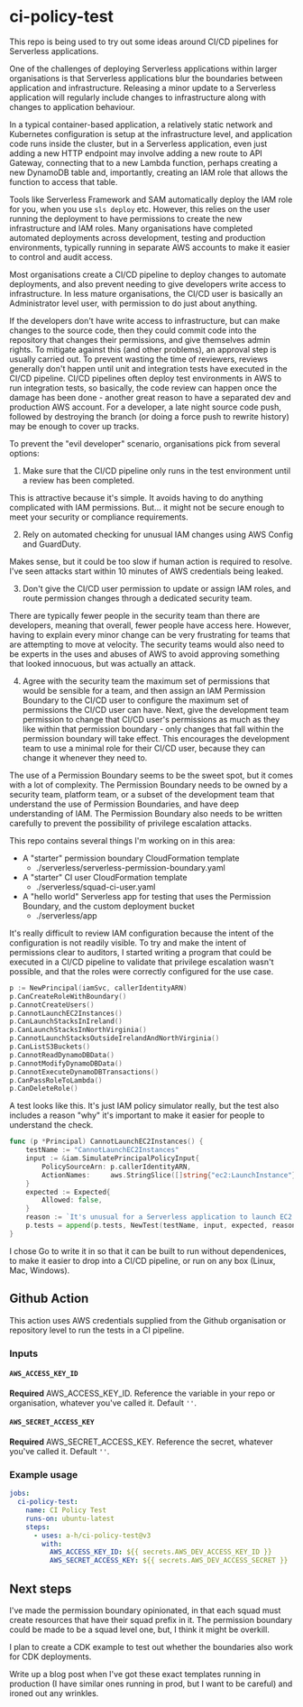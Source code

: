 # ci-policy-test

This repo is being used to try out some ideas around CI/CD pipelines for Serverless applications.

One of the challenges of deploying Serverless applications within larger organisations is that Serverless applications blur the boundaries between application and infrastructure. Releasing a minor update to a Serverless application will regularly include changes to infrastructure along with changes to application behaviour.

In a typical container-based application, a relatively static network and Kubernetes configuration is setup at the infrastructure level, and application code runs inside the cluster, but in a Serverless application, even just adding a new HTTP endpoint may involve adding a new route to API Gateway, connecting that to a new Lambda function, perhaps creating a new DynamoDB table and, importantly, creating an IAM role that allows the function to access that table.

Tools like Serverless Framework and SAM automatically deploy the IAM role for you, when you use `sls deploy` etc. However, this relies on the user running the deployment to have permissions to create the new infrastructure and IAM roles. Many organisations have completed automated deployments across development, testing and production environments, typically running in separate AWS accounts to make it easier to control and audit access.

Most organisations create a CI/CD pipeline to deploy changes to automate deployments, and also prevent needing to give developers write access to infrastructure. In less mature organisations, the CI/CD user is basically an Administrator level user, with permission to do just about anything.

If the developers don't have write access to infrastructure, but can make changes to the source code, then they could commit code into the repository that changes their permissions, and give themselves admin rights. To mitigate against this (and other problems), an approval step is usually carried out. To prevent wasting the time of reviewers, reviews generally don't happen until unit and integration tests have executed in the CI/CD pipeline. CI/CD pipelines often deploy test environments in AWS to run integration tests, so basically, the code review can happen once the damage has been done - another great reason to have a separated dev and production AWS account. For a developer, a late night source code push, followed by destroying the branch (or doing a force push to rewrite history) may be enough to cover up tracks.

To prevent the "evil developer" scenario, organisations pick from several options:

1. Make sure that the CI/CD pipeline only runs in the test environment until a review has been completed.

This is attractive because it's simple. It avoids having to do anything complicated with IAM permissions. But... it might not be secure enough to meet your security or compliance requirements.

2. Rely on automated checking for unusual IAM changes using AWS Config and GuardDuty.

Makes sense, but it could be too slow if human action is required to resolve. I've seen attacks start within 10 minutes of AWS credentials being leaked.

3. Don't give the CI/CD user permission to update or assign IAM roles, and route permission changes through a dedicated security team.

There are typically fewer people in the security team than there are developers, meaning that overall, fewer people have access here. However, having to explain every minor change can be very frustrating for teams that are attempting to move at velocity. The security teams would also need to be experts in the uses and abuses of AWS to avoid approving something that looked innocuous, but was actually an attack.

4. Agree with the security team the maximum set of permissions that would be sensible for a team, and then assign an IAM Permission Boundary to the CI/CD user to configure the maximum set of permissions the CI/CD user can have. Next, give the development team permission to change that CI/CD user's permissions as much as they like within that permission boundary - only changes that fall within the permission boundary will take effect. This encourages the development team to use a minimal role for their CI/CD user, because they can change it whenever they need to.

The use of a Permission Boundary seems to be the sweet spot, but it comes with a lot of complexity. The Permission Boundary needs to be owned by a security team, platform team, or a subset of the development team that understand the use of Permission Boundaries, and have deep understanding of IAM. The Permission Boundary also needs to be written carefully to prevent the possibility of privilege escalation attacks.

This repo contains several things I'm working on in this area:

* A "starter" permission boundary CloudFormation template
  * ./serverless/serverless-permission-boundary.yaml
* A "starter" CI user CloudFormation template
  * ./serverless/squad-ci-user.yaml
* A "hello world" Serverless app for testing that uses the Permission Boundary, and the custom deployment bucket
  * ./serverless/app

It's really difficult to review IAM configuration because the intent of the configuration is not readily visible. To try and make the intent of permissions clear to auditors, I started writing a program that could be executed in a CI/CD pipeline to validate that privilege escalation wasn't possible, and that the roles were correctly configured for the use case.

```go
p := NewPrincipal(iamSvc, callerIdentityARN)
p.CanCreateRoleWithBoundary()
p.CannotCreateUsers()
p.CannotLaunchEC2Instances()
p.CanLaunchStacksInIreland()
p.CanLaunchStacksInNorthVirginia()
p.CannotLaunchStacksOutsideIrelandAndNorthVirginia()
p.CanListS3Buckets()
p.CannotReadDynamoDBData()
p.CannotModifyDynamoDBData()
p.CannotExecuteDynamoDBTransactions()
p.CanPassRoleToLambda()
p.CanDeleteRole()
```

A test looks like this. It's just IAM policy simulator really, but the test also includes a reason "why" it's important to make it easier for people to understand the check.

```go
func (p *Principal) CannotLaunchEC2Instances() {
	testName := "CannotLaunchEC2Instances"
	input := &iam.SimulatePrincipalPolicyInput{
		PolicySourceArn: p.callerIdentityARN,
		ActionNames:     aws.StringSlice([]string{"ec2:LaunchInstance"}),
	}
	expected := Expected{
		Allowed: false,
	}
	reason := `It's unusual for a Serverless application to launch EC2 instances.`
	p.tests = append(p.tests, NewTest(testName, input, expected, reason))
}
```

I chose Go to write it in so that it can be built to run without dependenices, to make it easier to drop into a CI/CD pipeline, or run on any box (Linux, Mac, Windows).

## Github Action

This action uses AWS credentials supplied from the Github organisation or repository level to run the tests in a CI pipeline.

### Inputs

#### `AWS_ACCESS_KEY_ID`

**Required** AWS_ACCESS_KEY_ID. Reference the variable in your repo or organisation, whatever you've called it. Default `''`.

#### `AWS_SECRET_ACCESS_KEY`

**Required** AWS_SECRET_ACCESS_KEY. Reference the secret, whatever you've called it. Default `''`.

### Example usage

```yaml
jobs:
  ci-policy-test:
    name: CI Policy Test
    runs-on: ubuntu-latest
    steps:
      - uses: a-h/ci-policy-test@v3
        with:
          AWS_ACCESS_KEY_ID: ${{ secrets.AWS_DEV_ACCESS_KEY_ID }}
          AWS_SECRET_ACCESS_KEY: ${{ secrets.AWS_DEV_ACCESS_SECRET }}
```
## Next steps

I've made the permission boundary opinionated, in that each squad must create resources that have their squad prefix in it. The permission boundary could be made to be a squad level one, but, I think it might be overkill.

I plan to create a CDK example to test out whether the boundaries also work for CDK deployments.

Write up a blog post when I've got these exact templates running in production (I have similar ones running in prod, but I want to be careful) and ironed out any wrinkles.
